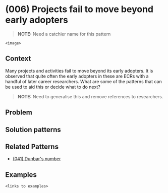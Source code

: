 # (006) Projects fail to move beyond early adopters

> **NOTE:**
> Need a catchier name for this pattern

`<image>`

## Context
Many projects and activities fail to move beyond its early adopters.  It is observed that quite often the early adopters in these are ECRs with a handful of later career researchers.  What are some of the patterns that can be used to aid this or decide what to do next?
  
> **NOTE:**
> Need to generalise this and remove references to researchers.

## Problem

## Solution patterns

## Related Patterns

* [(041) Dunbar's number](patterns/(041)_Dunbar_number/(041)_Dunbar_number.md)  

## Examples

`<links to examples>`
